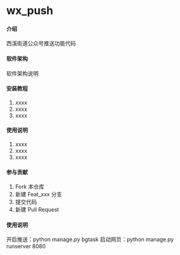 # wx_push

#### 介绍
西溪街道公众号推送功能代码

#### 软件架构
软件架构说明


#### 安装教程

1. xxxx
2. xxxx
3. xxxx

#### 使用说明

1. xxxx
2. xxxx
3. xxxx

#### 参与贡献

1. Fork 本仓库
2. 新建 Feat_xxx 分支
3. 提交代码
4. 新建 Pull Request

#### 使用说明

开启推送：python manage.py bgtask
启动网页：python manage.py runserver 8080